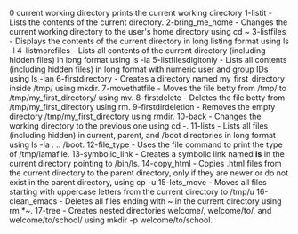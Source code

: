 0 current working directory prints the current working directory
1-listit - Lists the contents of the current directory.
2-bring_me_home - Changes the current working directory to the user's home directory using cd ~
3-listfiles - Displays the contents of the current directory in long listing format using ls -l
4-listmorefiles - Lists all contents of the current directory (including hidden files) in long format using ls -la
5-listfilesdigitonly - Lists all contents (including hidden files) in long format with numeric user and group IDs using ls -lan
6-firstdirectory - Creates a directory named my_first_directory inside /tmp/ using mkdir.
7-movethatfile - Moves the file betty from /tmp/ to /tmp/my_first_directory/ using mv.
8-firstdelete - Deletes the file betty from /tmp/my_first_directory using rm.
9-firstdirdeletion - Removes the empty directory /tmp/my_first_directory using rmdir.
10-back - Changes the working directory to the previous one using cd -.
11-lists - Lists all files (including hidden) in current, parent, and /boot directories in long format using ls -la . .. /boot.
12-file_type - Uses the file command to print the type of /tmp/iamafile.
13-symbolic_link - Creates a symbolic link named __ls__ in the current directory pointing to /bin/ls.
14-copy_html - Copies .html files from the current directory to the parent directory, only if they are newer or do not exist in the parent directory, using cp -u
15-lets_move - Moves all files starting with uppercase letters from the current directory to /tmp/u
16-clean_emacs - Deletes all files ending with ~ in the current directory using rm *~.
17-tree - Creates nested directories welcome/, welcome/to/, and welcome/to/school/ using mkdir -p welcome/to/school.
